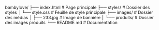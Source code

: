 bambylove/
├── index.html # Page principale
├── styles/ # Dossier des styles
│ └── style.css # Feuille de style principale
├── images/ # Dossier des médias
│ ├── 233.jpg # Image de bannière
│ └── produits/ # Dossier des images produits
└── README.md # Documentation
